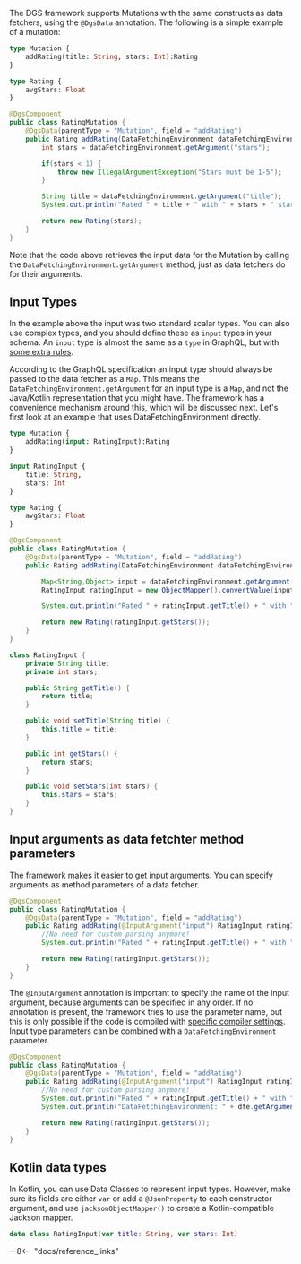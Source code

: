
The DGS framework supports Mutations with the same constructs as data fetchers, using<!-- http://go/pv http://go/use --> the `@DgsData` annotation.
The following is a simple example of a mutation:

```graphql
type Mutation {
    addRating(title: String, stars: Int):Rating
}

type Rating {
    avgStars: Float
}
```

```java
@DgsComponent
public class RatingMutation {
    @DgsData(parentType = "Mutation", field = "addRating")
    public Rating addRating(DataFetchingEnvironment dataFetchingEnvironment) {
        int stars = dataFetchingEnvironment.getArgument("stars");

        if(stars < 1) {
            throw new IllegalArgumentException("Stars must be 1-5");
        }

        String title = dataFetchingEnvironment.getArgument("title");
        System.out.println("Rated " + title + " with " + stars + " stars") ;

        return new Rating(stars);
    }
}
```

Note that the code above retrieves the input data for the Mutation by calling the `DataFetchingEnvironment.getArgument` method, just as data fetchers do for their arguments.

## Input Types

In the example above the input was two standard scalar types.
You can also use complex types, and you should define these as `input` types in your schema.
An `input` type is almost the same as a `type` in GraphQL, but with [some extra rules](https://graphql.org/learn/schema/#input-types).

According to the GraphQL specification an input type should<!-- http://go/should --> always be passed<!-- http://go/pv --> to the data fetcher as a `Map`.
This means the `DataFetchingEnvironment.getArgument` for an input type is a `Map`, and not the Java/Kotlin representation that you might have.
The framework has a convenience mechanism around this, which will be discussed next.
Let's first look at an example that uses DataFetchingEnvironment directly.

```graphql
type Mutation {
    addRating(input: RatingInput):Rating
}

input RatingInput {
    title: String,
    stars: Int
}

type Rating {
    avgStars: Float
}
```

```java
@DgsComponent
public class RatingMutation {
    @DgsData(parentType = "Mutation", field = "addRating")
    public Rating addRating(DataFetchingEnvironment dataFetchingEnvironment) {

        Map<String,Object> input = dataFetchingEnvironment.getArgument("input");
        RatingInput ratingInput = new ObjectMapper().convertValue(input, RatingInput.class);

        System.out.println("Rated " + ratingInput.getTitle() + " with " + ratingInput.getStars() + " stars") ;

        return new Rating(ratingInput.getStars());
    }
}

class RatingInput {
    private String title;
    private int stars;

    public String getTitle() {
        return title;
    }

    public void setTitle(String title) {
        this.title = title;
    }

    public int getStars() {
        return stars;
    }

    public void setStars(int stars) {
        this.stars = stars;
    }
}
```

## Input arguments as data fetchter method parameters
The framework makes it easier to get input arguments.
You can specify arguments as method parameters of a data fetcher.

```java
@DgsComponent
public class RatingMutation {
    @DgsData(parentType = "Mutation", field = "addRating")
    public Rating addRating(@InputArgument("input") RatingInput ratingInput) {
        //No need for custom parsing anymore!
        System.out.println("Rated " + ratingInput.getTitle() + " with " + ratingInput.getStars() + " stars") ;

        return new Rating(ratingInput.getStars());
    }
}
```

The `@InputArgument` annotation is important to specify the name of the input argument, because arguments can be specified in any order.
If no annotation is present, the framework tries to use the parameter name, but this is only possible if the code is compiled with [specific compiler settings](https://docs.oracle.com/javase/tutorial/reflect/member/methodparameterreflection.html).
Input type parameters can be combined with a `DataFetchingEnvironment` parameter.

```java
@DgsComponent
public class RatingMutation {
    @DgsData(parentType = "Mutation", field = "addRating")
    public Rating addRating(@InputArgument("input") RatingInput ratingInput, DataFetchingEnvironment dfe) {
        //No need for custom parsing anymore!
        System.out.println("Rated " + ratingInput.getTitle() + " with " + ratingInput.getStars() + " stars") ;
        System.out.println("DataFetchingEnvironment: " + dfe.getArgument(ratingInput));

        return new Rating(ratingInput.getStars());
    }
}
```

## Kotlin data types

In Kotlin, you can use Data Classes to represent input types.
However, make sure its<!-- "its" is ambiguous here --> fields are either `var` or add a `@JsonProperty` to each constructor argument, and use `jacksonObjectMapper()` to create a Kotlin-compatible Jackson mapper.

```kotlin
data class RatingInput(var title: String, var stars: Int)
```

--8<-- "docs/reference_links"

